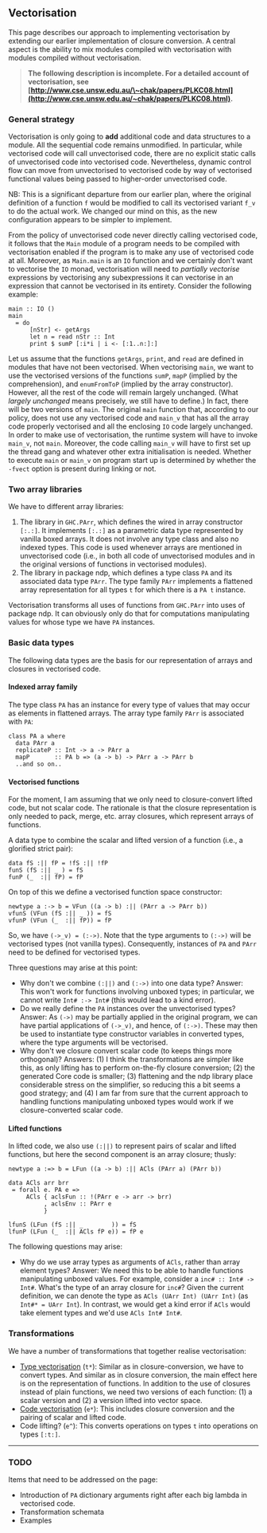 ## Vectorisation


This page describes our approach to implementing vectorisation by extending our earlier implementation of closure conversion.  A central aspect is the ability to mix modules compiled with vectorisation with modules compiled without vectorisation.

> **The following description is incomplete.  For a detailed account of vectorisation, see [http://www.cse.unsw.edu.au/\~chak/papers/PLKC08.html](http://www.cse.unsw.edu.au/~chak/papers/PLKC08.html).**

### General strategy


Vectorisation is only going to **add** additional code and data structures to a module.  All the sequential code remains unmodified.  In particular, while vectorised code will call unvectorised code, there are no explicit static calls of unvectorised code into vectorised code.  Nevertheless, dynamic control flow can move from unvectorised to vectorised code by way of vectorised functional values being passed to higher-order unvectorised code.


NB: This is a significant departure from our earlier plan, where the original definition of a function `f` would be modified to call its vectorised variant `f_v` to do the actual work.  We changed our mind on this, as the new configuration appears to be simpler to implement.


From the policy of unvectorised code never directly calling vectorised code, it follows that the `Main` module of a program needs to be compiled with vectorisation enabled if the program is to make any use of vectorised code at all.  Moreover, as `Main.main` is an `IO` function and we certainly don't want to vectorise the `IO` monad, vectorisation will need to *partially vectorise* expressions by vectorising any subexpressions it can vectorise in an expression that cannot be vectorised in its entirety.  Consider the following example:

```wiki
main :: IO ()
main
  = do
      [nStr] <- getArgs
      let n = read nStr :: Int
      print $ sumP [:i*i | i <- [:1..n:]:]
```


Let us assume that the functions `getArgs`, `print`, and `read` are defined in modules that have not been vectorised.  When vectorising `main`, we want to use the vectorised versions of the functions `sumP`, `mapP` (implied by the comprehension), and `enumFromToP` (implied by the array constructor).  However, all the rest of the code will remain largely unchanged.  (What *largely unchanged* means precisely, we still have to define.)  In fact, there will be two versions of `main`.  The original `main` function that, according to our policy, does not use any vectorised code and `main_v` that has all the array code properly vectorised and all the enclosing `IO` code largely unchanged.  In order to make use of vectorisation, the runtime system will have to invoke `main_v`, not `main`.  Moreover, the code calling `main_v` will have to first set up the thread gang and whatever other extra initialisation is needed.  Whether to execute `main` or `main_v` on program start up is determined by whether the `-fvect` option is present during linking or not.

### Two array libraries


We have to different array libraries:

1. The library in `GHC.PArr`, which defines the wired in array constructor `[:.:]`.  It implements `[:.:]` as a parametric data type represented by vanilla boxed arrays.  It does not involve any type class and also no indexed types.  This code is used whenever arrays are mentioned in unvectorised code (i.e., in both all code of unvectorised modules and in the original versions of functions in vectorised modules).
1. The library in package ndp, which defines a type class `PA` and its associated data type `PArr`.   The type family `PArr` implements a flattened array representation for all types `t` for which there is a `PA t` instance.


Vectorisation transforms all uses of functions from `GHC.PArr` into uses of package ndp.  It can obviously only do that for computations manipulating values for whose type we have `PA` instances.

### Basic data types


The following data types are the basis for our representation of arrays and closures in vectorised code.

#### Indexed array family


The type class `PA` has an instance for every type of values that may occur as elements in flattened arrays.  The array type family `PArr` is associated with `PA`:

```wiki
class PA a where
  data PArr a
  replicateP :: Int -> a -> PArr a
  mapP       :: PA b => (a -> b) -> PArr a -> PArr b
  ..and so on..
```

#### Vectorised functions


For the moment, I am assuming that we only need to closure-convert lifted code, but not scalar code.  The rationale is that the closure representation is only needed to pack, merge, etc. array closures, which represent arrays of functions.


A data type to combine the scalar and lifted version of  a function (i.e., a glorified strict pair):

```wiki
data fS :|| fP = !fS :|| !fP
funS (fS :|| _ ) = fS
funP (_  :|| fP) = fP
```


On top of this we define a vectorised function space constructor:

```wiki
newtype a :-> b = VFun ((a -> b) :|| (PArr a -> PArr b))
vfunS (VFun (fS :|| _ )) = fS
vfunP (VFun (_  :|| fP)) = fP
```


So, we have `(->_v) = (:->)`.  Note that the type arguments to `(:->)` will be vectorised types (not vanilla types).  Consequently, instances of `PA` and `PArr` need to be defined for vectorised types.


Three questions may arise at this point:

- Why don't we combine `(:||)` and `(:->)` into one data type?  Answer: This won't work for functions involving unboxed types; in particular, we cannot write `Int# :-> Int#` (this would lead to a kind error).
- Do we really define the `PA` instances over the unvectorised types?  Answer: As `(->)` may be partially applied in the original program, we can have partial applications of `(->_v)`, and hence, of `(:->)`.  These may then be used to instantiate type constructor variables in converted types, where the type arguments will be vectorised.
- Why don't we closure convert scalar code (to keeps things more orthogonal)?  Answers: (1) I think the transformations are simpler like this, as only lifting has to perform on-the-fly closure conversion; (2) the generated Core code is smaller; (3) flattening and the ndp library place considerable stress on the simplifier, so reducing this a bit seems a good strategy; and (4) I am far from sure that the current approach to handling functions manipulating unboxed types would work if we closure-converted scalar code.

#### Lifted functions


In lifted code, we also use `(:||)` to represent pairs of scalar and lifted functions, but here the second component is an array closure; thusly:

```wiki
newtype a :=> b = LFun ((a -> b) :|| ACls (PArr a) (PArr b))

data ACls arr brr
 = forall e. PA e =>
     ACls { aclsFun :: !(PArr e -> arr -> brr)
          , aclsEnv :: PArr e
          }

lfunS (LFun (fS :|| _        )) = fS
lfunP (LFun (_  :|| ACls fP e)) = fP e
```


The following questions may arise:

- Why do we use array types as arguments of `ACls`, rather than array element types?  Answer: We need this to be able to handle functions manipulating unboxed values.  For example, consider a `inc# :: Int# -> Int#`.  What's the type of an array closure for `inc#`?  Given the current definition, we can denote the type as `ACls (UArr Int) (UArr Int)` (as `Int#* = UArr Int`).  In contrast, we would get a kind error if `ACls` would take element types and we'd use `ACls Int# Int#`.

### Transformations


We have a number of transformations that together realise vectorisation:

- [Type vectorisation](data-parallel/vectorisation/type-vectorisation) (`t*`): Similar as in closure-conversion, we have to convert types.  And similar as in closure conversion, the main effect here is on the representation of functions.  In addition to the use of closures instead of plain functions, we need two versions of each function: (1) a scalar version and (2) a version lifted into vector space.
- [Code vectorisation](data-parallel/vectorisation/code-vectorisation) (`e*`): This includes closure conversion and the pairing of scalar and lifted code.
- Code lifting? (`e^`): This converts operations on types `t` into operations on types `[:t:]`.

---

### TODO


Items that need to be addressed on the page:

- Introduction of `PA` dictionary arguments right after each big lambda in vectorised code.
- Transformation schemata
- Examples
